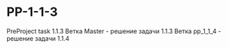 # PP-1-1-3
PreProject task 1.1.3
Ветка Master - решение задачи 1.1.3
Ветка pp_1_1_4 - решение задачи 1.1.4
